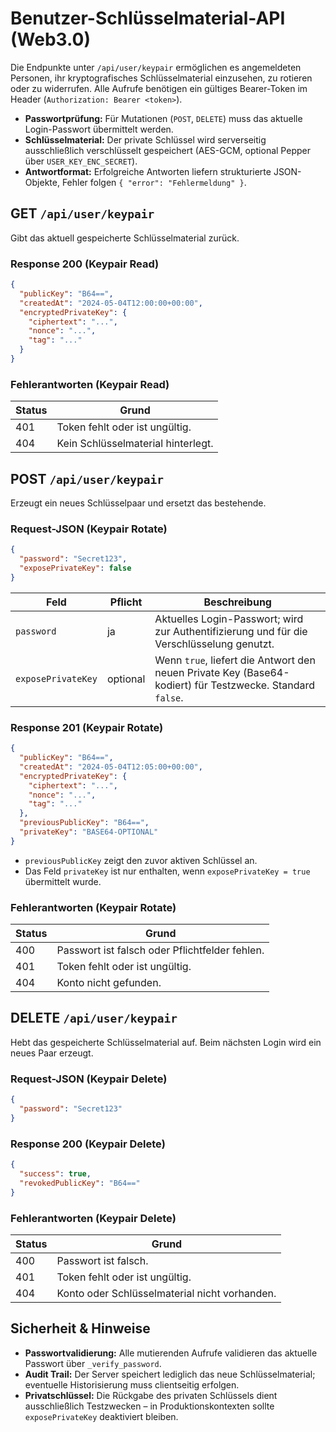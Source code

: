 # Benutzer-Schlüsselmaterial-API (Web3.0)

Die Endpunkte unter `/api/user/keypair` ermöglichen es angemeldeten Personen, ihr kryptografisches Schlüsselmaterial einzusehen, zu rotieren oder zu widerrufen. Alle Aufrufe benötigen ein gültiges Bearer-Token im Header (`Authorization: Bearer <token>`).

- **Passwortprüfung:** Für Mutationen (`POST`, `DELETE`) muss das aktuelle Login-Passwort übermittelt werden.
- **Schlüsselmaterial:** Der private Schlüssel wird serverseitig ausschließlich verschlüsselt gespeichert (AES-GCM, optional Pepper über `USER_KEY_ENC_SECRET`).
- **Antwortformat:** Erfolgreiche Antworten liefern strukturierte JSON-Objekte, Fehler folgen `{ "error": "Fehlermeldung" }`.

## GET `/api/user/keypair`

Gibt das aktuell gespeicherte Schlüsselmaterial zurück.

### Response 200 (Keypair Read)

```json
{
  "publicKey": "B64==",
  "createdAt": "2024-05-04T12:00:00+00:00",
  "encryptedPrivateKey": {
    "ciphertext": "...",
    "nonce": "...",
    "tag": "..."
  }
}
```

### Fehlerantworten (Keypair Read)

| Status | Grund |
| --- | --- |
| 401 | Token fehlt oder ist ungültig. |
| 404 | Kein Schlüsselmaterial hinterlegt. |

## POST `/api/user/keypair`

Erzeugt ein neues Schlüsselpaar und ersetzt das bestehende.

### Request-JSON (Keypair Rotate)

```json
{
  "password": "Secret123",
  "exposePrivateKey": false
}
```

| Feld | Pflicht | Beschreibung |
| --- | --- | --- |
| `password` | ja | Aktuelles Login-Passwort; wird zur Authentifizierung und für die Verschlüsselung genutzt. |
| `exposePrivateKey` | optional | Wenn `true`, liefert die Antwort den neuen Private Key (Base64-kodiert) für Testzwecke. Standard `false`. |

### Response 201 (Keypair Rotate)

```json
{
  "publicKey": "B64==",
  "createdAt": "2024-05-04T12:05:00+00:00",
  "encryptedPrivateKey": {
    "ciphertext": "...",
    "nonce": "...",
    "tag": "..."
  },
  "previousPublicKey": "B64==",
  "privateKey": "BASE64-OPTIONAL"
}
```

- `previousPublicKey` zeigt den zuvor aktiven Schlüssel an.
- Das Feld `privateKey` ist nur enthalten, wenn `exposePrivateKey = true` übermittelt wurde.

### Fehlerantworten (Keypair Rotate)

| Status | Grund |
| --- | --- |
| 400 | Passwort ist falsch oder Pflichtfelder fehlen. |
| 401 | Token fehlt oder ist ungültig. |
| 404 | Konto nicht gefunden. |

## DELETE `/api/user/keypair`

Hebt das gespeicherte Schlüsselmaterial auf. Beim nächsten Login wird ein neues Paar erzeugt.

### Request-JSON (Keypair Delete)

```json
{
  "password": "Secret123"
}
```

### Response 200 (Keypair Delete)

```json
{
  "success": true,
  "revokedPublicKey": "B64=="
}
```

### Fehlerantworten (Keypair Delete)

| Status | Grund |
| --- | --- |
| 400 | Passwort ist falsch. |
| 401 | Token fehlt oder ist ungültig. |
| 404 | Konto oder Schlüsselmaterial nicht vorhanden. |

## Sicherheit & Hinweise

- **Passwortvalidierung:** Alle mutierenden Aufrufe validieren das aktuelle Passwort über `_verify_password`.
- **Audit Trail:** Der Server speichert lediglich das neue Schlüsselmaterial; eventuelle Historisierung muss clientseitig erfolgen.
- **Privatschlüssel:** Die Rückgabe des privaten Schlüssels dient ausschließlich Testzwecken – in Produktionskontexten sollte `exposePrivateKey` deaktiviert bleiben.
